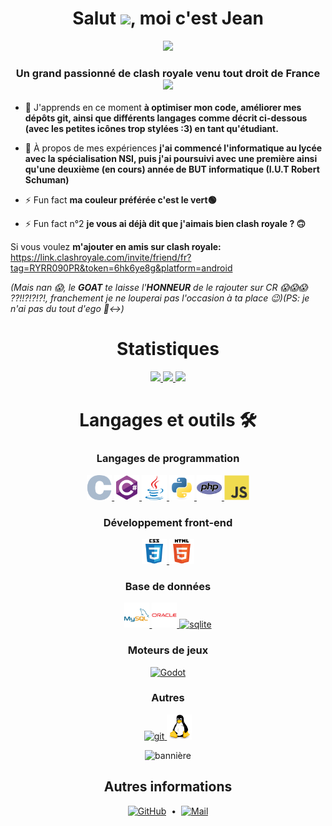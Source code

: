 <h1 align="center">Salut <img src="https://emojis.slackmojis.com/emojis/images/1531849430/4246/blob-sunglasses.gif?1531849430" width="30"/>, moi c'est Jean</h1>
<!-- Intro -->
<p style="margin: 15px;" align="center">
    <img src="https://readme-typing-svg.herokuapp.com?duration=2000&color=00AA00&center=true&vCenter=true&lines=Joueur+clash+royale;Développeur+informatique">
</p>
<h3 align="center">Un grand passionné de clash royale venu tout droit de France <img src="https://cdn-icons-png.flaticon.com/512/197/197560.png" width="13"/></h3>

- 🌱 J'apprends en ce moment **à optimiser mon code, améliorer mes dépôts git, ainsi que différents langages comme décrit ci-dessous (avec les petites icônes trop stylées :3) en tant qu'étudiant.**

- 📄 À propos de mes expériences **j'ai commencé l'informatique au lycée avec la spécialisation NSI, puis j'ai poursuivi avec une première ainsi qu'une deuxième (en cours) année de BUT informatique (I.U.T Robert Schuman)**

- ⚡ Fun fact **ma couleur préférée c'est le vert🟢​​**

- ⚡ Fun fact n°2 **je vous ai déjà dit que j'aimais bien clash royale ? 🙃​**

Si vous voulez **m'ajouter en amis sur clash royale:** https://link.clashroyale.com/invite/friend/fr?tag=RYRR090PR&token=6hk6ye8g&platform=android

*(Mais nan 😱​, le **GOAT** te laisse l'**HONNEUR** de le rajouter sur CR 😱​😱​😱​??!!?!?!?!, franchement je ne louperai pas l'occasion à ta place ​😉​)(PS: je n'ai pas du tout d'ego 🙂‍↔️​)*


<h1 align="center">Statistiques</h1>
<div align="center">
  <a href="https://github.com/vn7n24fzkq/github-profile-summary-cards">
    <img src="https://github-profile-summary-cards.vercel.app/api/cards/profile-details?username=Jean-GIESE&theme=2077" />
  </a>
  <a href="https://github.com/vn7n24fzkq/github-profile-summary-cards">
    <img src="https://github-profile-summary-cards.vercel.app/api/cards/stats?username=Jean-GIESE&theme=2077" />
  </a>
  <a href="https://github.com/vn7n24fzkq/github-profile-summary-cards">
    <img src="https://github-profile-summary-cards.vercel.app/api/cards/repos-per-language?username=Jean-GIESE&theme=2077" />
  </a>
</div>


<h1 align="center">Langages et outils 🛠️​</h1>
<h3 align="center">Langages de programmation</h3>
<p align="center"> 
    <a href="https://www.cprogramming.com/" target="_blank" rel="noreferrer"> <img src="https://raw.githubusercontent.com/devicons/devicon/master/icons/c/c-original.svg" alt="c" width="40" height="40"/> </a> 
    <a href="https://www.w3schools.com/cs/" target="_blank" rel="noreferrer"> <img src="https://raw.githubusercontent.com/devicons/devicon/master/icons/csharp/csharp-original.svg" alt="csharp" width="40" height="40"/> </a> 
    <a href="https://www.java.com" target="_blank" rel="noreferrer"> <img src="https://raw.githubusercontent.com/devicons/devicon/master/icons/java/java-original.svg" alt="java" width="40" height="40"/> </a>
    <a href="https://www.python.org" target="_blank" rel="noreferrer"> <img src="https://raw.githubusercontent.com/devicons/devicon/master/icons/python/python-original.svg" alt="python" width="40" height="40"/> </a>
    <a href="https://www.php.net" target="_blank" rel="noreferrer"> <img src="https://raw.githubusercontent.com/devicons/devicon/master/icons/php/php-original.svg" alt="php" width="40" height="40"/> </a>
    <a href="https://developer.mozilla.org/en-US/docs/Web/JavaScript" target="_blank" rel="noreferrer"> <img src="https://raw.githubusercontent.com/devicons/devicon/master/icons/javascript/javascript-original.svg" alt="javascript" width="40" height="40"/> </a>
</p>
<h3 align="center">Développement front-end</h3>
<p align="center">
    <a href="https://www.w3schools.com/css/" target="_blank" rel="noreferrer"> <img src="https://raw.githubusercontent.com/devicons/devicon/master/icons/css3/css3-original-wordmark.svg" alt="css3" width="40" height="40"/> </a>
    <a href="https://www.w3.org/html/" target="_blank" rel="noreferrer"> <img src="https://raw.githubusercontent.com/devicons/devicon/master/icons/html5/html5-original-wordmark.svg" alt="html5" width="40" height="40"/> </a>
</p>
<h3 align="center">Base de données</h3>
<p align="center">
    <a href="https://www.mysql.com/" target="_blank" rel="noreferrer"> <img src="https://raw.githubusercontent.com/devicons/devicon/master/icons/mysql/mysql-original-wordmark.svg" alt="mysql" width="40" height="40"/> </a>
    <a href="https://www.oracle.com/" target="_blank" rel="noreferrer"> <img src="https://raw.githubusercontent.com/devicons/devicon/master/icons/oracle/oracle-original.svg" alt="oracle" width="40" height="40"/> </a>
    <a href="https://www.sqlite.org/" target="_blank" rel="noreferrer"> <img src="https://www.vectorlogo.zone/logos/sqlite/sqlite-icon.svg" alt="sqlite" width="40" height="40"/> </a>
</p>
<h3 align="center">Moteurs de jeux</h3>
<p align="center">   
    <a href="https://godotengine.org/" target="_blank" rel="noreferrer"> <img src="https://upload.wikimedia.org/wikipedia/commons/6/6a/Godot_icon.svg" alt="Godot" width="40" height="40"/> </a>
</p>
<h3 align="center">Autres</h3>
<p align="center">   
    <a href="https://git-scm.com/" target="_blank" rel="noreferrer"> <img src="https://www.vectorlogo.zone/logos/git-scm/git-scm-icon.svg" alt="git" width="40" height="40"/> </a>
    <a href="https://www.linux.org/" target="_blank" rel="noreferrer"> <img src="https://raw.githubusercontent.com/devicons/devicon/master/icons/linux/linux-original.svg" alt="linux" width="40" height="40"/> </a>   
</p>


<p align="center">
  <img src="https://img.thenerdstash.com/wp-content/uploads/2022/07/gold-clashroyale-01.jpg" alt="bannière" />
</p>


<h2 align="center">Autres informations</h2>

<div align="center">
    <a href="https://git.unistra.fr/jgiese" target="_blank">
        <img alt="GitHub" src="https://www.jcs-profile.com/images/icons/gitlab.svg" width="5%"/></a>
    &nbsp;•&nbsp;
    <a href="mailto:giese.jean1@gmail.com" target="_blank">
        <img alt="Mail" src="https://www.jcs-profile.com/images/icons/gmail.svg" width="5%"/></a>
</div>
